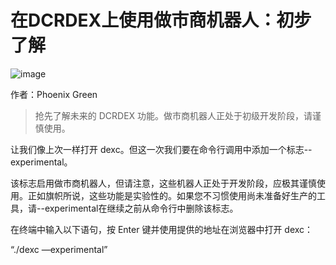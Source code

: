 # 在DCRDEX上使用做市商机器人：初步了解

![image](https://github.com/DominicTing/articles/blob/master/img/Using_Market_Maker_Bots_on_Decentralised_Exchange_First_Look/Using%20Market%20Maker%20Bots.jpg)

作者：Phoenix Green

> 抢先了解未来的 DCRDEX 功能。做市商机器人正处于初级开发阶段，请谨慎使用。

让我们像上次一样打开 dexc。但这一次我们要在命令行调用中添加一个标志--experimental。

该标志启用做市商机器人，但请注意，这些机器人正处于开发阶段，应极其谨慎使用。正如旗帜所说，这些功能是实验性的。如果您不习惯使用尚未准备好生产的工具，请--experimental在继续之前从命令行中删除该标志。

在终端中输入以下语句，按 Enter 键并使用提供的地址在浏览器中打开 dexc：

“./dexc —experimental”
